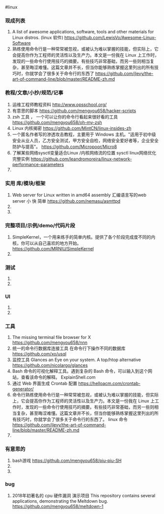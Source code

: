 
#linux


### 现成列表
1.  A list of awesome applications, software, tools and other materials for Linux distros. (linux 软件)
https://github.com/LewisVo/Awesome-Linux-Software
1. 熟练使用命令行是一种常常被忽视，或被认为难以掌握的技能，但实际上，它会提高你作为工程师的灵活性以及生产力。本文是一份我在 Linux 上工作时，发现的一些命令行使用技巧的摘要。有些技巧非常基础，而另一些则相当复杂，甚至晦涩难懂。这篇文章并不长，但当你能够熟练掌握这里列出的所有技巧时，你就学会了很多关于命令行的东西了
https://github.com/jlevy/the-art-of-command-line/blob/master/README-zh.md

### 教程/文章/小抄/规范/记事
1. 运维工程师教程资料
http://www.opsschool.org/
1. 有意思的脚本
https://github.com/mengyou658/hacker-scripts
1. zsh 工具 ， 一个可以让你的命令行看起来很好看的工具
https://github.com/mengyou658/oh-my-zsh
1.  Linux 内核揭密
https://github.com/MintCN/linux-insides-zh
1. 一个匿名作者写的渗透攻击教程，主要用于 Windows 主机。"适用于初中级安全从业人员，乙方安全测试，甲方安全自检，网络安全爱好者等，企业安全防护与提高"。
https://github.com/Micropoor/Micro8
1. 了解某些网络sysctl变量适合Linux /内核网络流的位置 sysctl linux网络优化完整实例
https://github.com/leandromoreira/linux-network-performance-parameters
1. 

### 实用 库/模块/框架
1. Web server for Linux written in amd64 assembly 汇编语言写的web server  小 快 简单
https://github.com/nemasu/asmttpd
1. 
1. 

### 完整项目/示例/demo/代码片段
1. SimpleKernel，一个用来练手的简单内核。提供了各个阶段完成度不同的内核，你可以从自己喜欢的地方开始。
https://github.com/MRNIU/SimpleKernel
1. 

### 测试
1. 
1. 

### UI
1. 
1. 

### 工具
1. The missing terminal file browser for X 
https://github.com/mengyou658/nnn
1. 统一的命令行数据库连接工具 在命令行下操作不同的数据库
https://github.com/xo/usql
1. 监控工具 Glances an Eye on your system. A top/htop alternative
https://github.com/nicolargo/glances
1. Bash 命令的可视化解释工具。遇到复杂的 Bash 命令，可以输入到这个网站，查看该命令的解释。
ExplainShell.com
1. 通过 Web 界面生成 Crontab 配置
https://helloacm.com/crontab-generator/
1. 命令行熟练使用命令行是一种常常被忽视，或被认为难以掌握的技能，但实际上，它会提高你作为工程师的灵活性以及生产力。本文是一份我在 Linux 上工作时，发现的一些命令行使用技巧的摘要。有些技巧非常基础，而另一些则相当复杂，甚至晦涩难懂。这篇文章并不长，但当你能够熟练掌握这里列出的所有技巧时，你就学会了很多关于命令行的东西了。 linux 命令
https://github.com/jlevy/the-art-of-command-line/blob/master/README-zh.md
1. 

### 有意思的
1. bash游戏
https://github.com/mengyou658/piu-piu-SH
1. 
1. 


### bug
1.  2018年初著名的 cpu 硬件漏洞 演示项目 This repository contains several applications, demonstrating the Meltdown bug. 
https://github.com/mengyou658/meltdown-1
